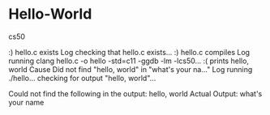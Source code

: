 # Hello-World
cs50

:) hello.c exists
Log
checking that hello.c exists...
:) hello.c compiles
Log
running clang hello.c -o hello -std=c11 -ggdb -lm -lcs50...
:( prints hello, world
Cause
Did not find "hello, world" in "what's your na..."
Log
running ./hello...
checking for output "hello, world"...

Could not find the following in the output:
hello, world
Actual Output:
what's your name
